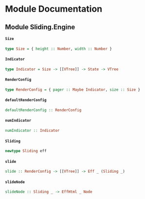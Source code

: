 # Module Documentation

## Module Sliding.Engine

#### `Size`

``` purescript
type Size = { height :: Number, width :: Number }
```


#### `Indicator`

``` purescript
type Indicator = Size -> [[VTree]] -> State -> VTree
```


#### `RenderConfig`

``` purescript
type RenderConfig = { pager :: Maybe Indicator, size :: Size }
```


#### `defaultRenderConfig`

``` purescript
defaultRenderConfig :: RenderConfig
```


#### `numIndicator`

``` purescript
numIndicator :: Indicator
```


#### `Sliding`

``` purescript
newtype Sliding eff
```


#### `slide`

``` purescript
slide :: RenderConfig -> [[VTree]] -> Eff _ (Sliding _)
```


#### `slideNode`

``` purescript
slideNode :: Sliding _ -> EffHtml _ Node
```




